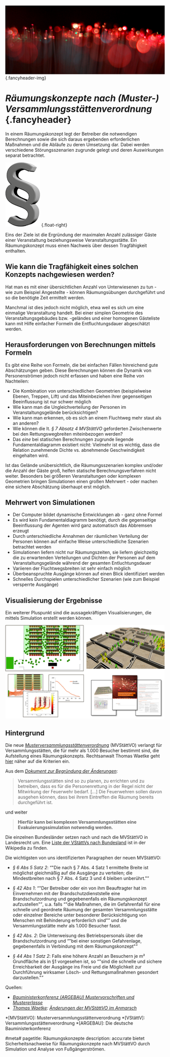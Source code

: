 ![](/img/accurate-bild-start.jpg) {.fancyheader-img}
# *Räumungskonzepte nach (Muster-)&#8203;Versammlungs&shy;stätten&shy;verordnung* {.fancyheader}


In einem Räumungskonzept legt der Betreiber die notwendigen Berechnungen sowie die sich daraus ergebenden erforderlichen Maßnahmen und die Abläufe zu deren Umsetzung dar.
Dabei werden verschiedene Störungsszenarien zugrunde gelegt und deren Auswirkungen separat betrachtet.

![Deko Paragraph-Zeichen](img/paragraph.png) {.float-right}

Eins der Ziele ist die Ergründung der maximalen Anzahl zulässiger Gäste einer Veranstaltung beziehungsweise Veranstaltungsstätte.
Ein Räumungskonzept muss einen Nachweis über dessen Tragfähigkeit enthalten.

## Wie kann die Tragfähigkeit eines solchen Konzepts nachgewiesen werden?

Hat man es mit einer übersichtlichen Anzahl von Unterwiesenen zu tun - wie zum Beispiel Angestellte - können Räumungsübungen durchgeführt und so die benötigte Zeit ermittelt werden.

Manchmal ist dies jedoch nicht möglich, etwa weil es sich um eine einmalige Veranstaltung handelt.
Bei einer simplen Geometrie des Veranstaltungsgebäudes bzw. -geländes und einer homogenen Gästeliste kann mit Hilfe einfacher Formeln die Entfluchtungsdauer abgeschätzt werden.


## Herausforderungen von Berechnungen mittels Formeln

Es gibt eine Reihe von Formeln, die bei einfachen Fällen hinreichend gute Abschätzungen geben.
Diese Berechnungen können die Dynamik von Personenströmen jedoch nicht erfassen und haben eine Reihe von Nachteilen:

- Die Kombination von unterschiedlichen Geometrien (beispielweise Ebenen, Treppen, Lift) und das Miteinbeziehen ihrer gegenseitigen Beeinflussung ist nur schwer möglich
- Wie kann man die Ungleichverteilung der Personen im Veranstaltungsgelände berücksichtigen?
- Wie kann man erkennen, ob es sich an einem Fluchtweg mehr staut als an anderen?
- Wie können die lt. <cite href="MVStaettVO">§ 7 Absatz 4 MVStättVO</cite> geforderten Zwischenwerte bei den Rettungswegbreiten miteinbezogen werden?
- Das *eine* bei statischen Berechnungen zugrunde liegende Fundamentaldiagramm existiert nicht: Vielmehr ist es wichtig, dass die Relation zunehmende Dichte vs. abnehmende Geschwindigkeit eingehalten wird.

Ist das Gelände unübersichtlich, die Räumungsszenarien komplex und/oder die Anzahl der Gäste groß, helfen statische Berechnungsverfahren nicht weiter.
Besonders bei größeren Veranstaltungen oder komplexen Geometrien bringen Simulationen einen großen Mehrwert - oder machen eine sichere Abschätzung überhaupt erst möglich.

## Mehrwert von Simulationen

- Der Computer bildet dynamische Entwicklungen ab - ganz ohne Formel
- Es wird kein Fundamentaldiagramm benötigt, durch die gegenseitige Beeinflussung der Agenten wird ganz automatisch das Abbremsen erzeugt
- Durch unterschiedliche Annahmen der räumlichen Verteilung der Personen können auf einfache Weise unterschiedliche Szenarien betrachtet werden
- Simulationen liefern nicht nur Räumungszeiten, sie liefern gleichzeitig die zu erwartenden Verteilungen und Dichten der Personen auf dem Veranstaltungsgelände während der gesamten Entluchtungsdauer
- Variieren der Fluchtwegsbreiten ist sehr einfach möglich
- Überbeanspruchte Ausgänge können auf einen Blick identifiziert werden
- Schnelles Durchspielen unterschiedlicher Szenarien (wie zum Beispiel versperrte Ausgänge)


## Visualisierung der Ergebnisse

Ein weiterer Pluspunkt sind die aussagekräftigen Visualisierungen, die mittels Simulation erstellt werden können.

![Beispielvisualisierungen](img/raeumungskonzepte/combined.jpg "Beispielvisualisierungen")

## Hintergrund

Die neue <cite id="MVStaettVO">[Musterversammlungsstättenverordnung](http://www.bauministerkonferenz.de/IndexSearch.aspx?method=get&File=b8a84yy3y8b984808abb4yb8y9ya8ayyb9y884b94ya2a0a149aaa0a2ay49aaa0a3484b80b8y00tlswan1sun2g2ixhrm4yngi)</cite> (MVStättVO) verlangt für Versammlungsstätten, die für mehr als 1.000 Besucher bestimmt sind, die Aufstellung eines Räumungskonzepts.
Rechtsanwalt Thomas Waetke geht [hier](http://www.eventfaq.de/24614-wann-ist-ein-raeumungskonzept-erforderlich-und-was-muss-darin-enthalten-sein-teil-1/) näher auf die Kriterien ein.

Aus dem <cite>[Dokument zur Begründung der Änderungen](http://www.bauministerkonferenz.de/IndexSearch.aspx?method=get&File=b8a84yy3y8b984808abb4yb8y9ya8ayyb9y884b94ya2a0a149aaa4a0494b80b8y00tlswan1sun2g2ixhrm4yngi)</cite>:

> Versammlungsstätten sind so zu planen, zu errichten und zu betreiben, dass es für die Personenrettung in der Regel nicht der Mitwirkung der Feuerwehr bedarf.
> [...]
> Die Feuerwehren sollen davon ausgehen können, dass bei ihrem Eintreffen die Räumung bereits durchgeführt ist.

und weiter

> **Hierfür kann bei komplexen Versammlungsstätten eine Evakuierungssimulation notwendig werden.**

Die einzelnen Bundesländer setzen nach und nach die MVStättVO in Landesrecht um.
Eine [Liste der <abbr title="Versammlungsstättenverordnung">VStättV</abbr>s nach Bundesland](http://de.wikipedia.org/wiki/Versammlungsst%C3%A4ttenverordnung#Weblinks) ist in der Wikipedia zu finden.

Die wichtigsten von uns identifizierten Paragraphen der neuen MVStättVO:

- <cite href="#MVStaettVO">§ 6 Abs 5 Satz 2</cite>: <q>"Die nach § 7 Abs. 4 Satz 1 ermittelte Breite ist möglichst gleichmäßig auf die Ausgänge zu verteilen; die Mindestbreiten nach § 7 Abs. 4 Satz 3 und 4 bleiben unberührt."</q>

- <cite href="#MVStaettVO">§ 42 Abs 1</cite>: <q>"Der Betreiber oder ein von ihm Beauftragter hat im Einvernehmen mit der Brandschutzdienststelle eine Brandschutzordnung und gegebenenfalls ein Räumungskonzept aufzustellen"</q>, u.a. falls <q>"die Maßnahmen, die im Gefahrenfall für eine schnelle und geordnete Räumung der gesamten Versammlungsstätte oder einzelner Bereiche unter besonderer Berücksichtigung von Menschen mit Behinderung erforderlich sind"</q> und die Versammlungsstätte mehr als 1.000 Besucher fasst.

- <cite href="#MVStaettVO">§ 42 Abs. 2</cite>: Die Unterweisung des Betriebspersonals über die Brandschutzordnung und <q>"bei einer sonstigen Gefahrenlage, gegebenenfalls in Verbindung mit dem Räumungskonzept"</q>

- <cite href="#MVStaettVO">§ 44 Abs 1 Satz 2</cite>: Falls eine höhere Anzahl an Besuchern je m² Grundfläche als in §1 vorgesehen ist, so <q>"sind die schnelle und sichere Erreichbarkeit der Ausgänge ins Freie und die Möglichkeit zur Durchführung wirksamer Lösch- und Rettungsmaßnahmen gesondert darzustellen."</q>


Quellen:

- <cite>[Bauministerkonferenz (ARGEBAU) Mustervorschriften und Mustererlasse](http://www.bauministerkonferenz.de/verzeichnis.aspx?id=991&o=759O986O991)</cite>
- <cite>[Thomas Waetke](http://schutt-waetke.de/fachanwalt-urheberrecht-medienrecht-thomas-waetke/): [Änderungen der MVStättVO im Anmarsch](http://www.eventfaq.de/10714-aenderungen-der-mvstaettvo-im-anmarsch/)</cite>

<!-- Abkürzungen: -->

*[MVStättVO]: Musterversammlungsstättenverordnung
*[VStättV]: Versammlungsstättenverordnung
*[ARGEBAU]: Die deutsche Bauministerkonferenz

#meta#
pagetitle: Räumungskonzepte
description: accu:rate bietet Sicherheitsnachweise für Räumungskonzepte nach MVStättVO durch Simulation und Analyse von Fußgängerströmen.

